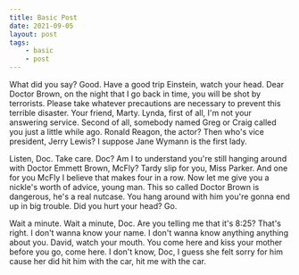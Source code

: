 ```yaml
---
title: Basic Post
date: 2021-09-05
layout: post
tags:
    - basic
    - post
---
```


What did you say? Good. Have a good trip Einstein, watch your head. Dear Doctor Brown, on the night that I go back in time, you will be shot by terrorists. Please take whatever precautions are necessary to prevent this terrible disaster. <!-- excerpt -->Your friend, Marty. Lynda, first of all, I'm not your answering service. Second of all, somebody named Greg or Craig called you just a little while ago. Ronald Reagon, the actor? Then who's vice president, Jerry Lewis? I suppose Jane Wymann is the first lady.

Listen, Doc. Take care. Doc? Am I to understand you're still hanging around with Doctor Emmett Brown, McFly? Tardy slip for you, Miss Parker. And one for you McFly I believe that makes four in a row. Now let me give you a nickle's worth of advice, young man. This so called Doctor Brown is dangerous, he's a real nutcase. You hang around with him you're gonna end up in big trouble. Did you hurt your head? Go.

Wait a minute. Wait a minute, Doc. Are you telling me that it's 8:25? That's right. I don't wanna know your name. I don't wanna know anything anything about you. David, watch your mouth. You come here and kiss your mother before you go, come here. I don't know, Doc, I guess she felt sorry for him cause her did hit him with the car, hit me with the car.
